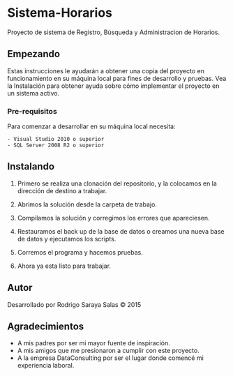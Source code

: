 # Sistema-Horarios

Proyecto de sistema de Registro, Búsqueda y Administracion de Horarios.

## Empezando

Estas instrucciones le ayudarán a obtener una copia del proyecto en funcionamiento en su máquina local para fines de desarrollo y pruebas. Vea la Instalación para obtener ayuda sobre cómo implementar el proyecto en un sistema activo.

### Pre-requisitos

Para comenzar a desarrollar en su máquina local necesita:

```
- Visual Studio 2010 o superior
- SQL Server 2008 R2 o superior
```

## Instalando
   
1. Primero se realiza una clonación del repositorio, y la colocamos en la dirección de destino a trabajar.

1. Abrimos la solución desde la carpeta de trabajo.

1. Compilamos la solución y corregimos los errores que apareciesen.

1. Restauramos el back up de la base de datos o creamos una nueva base de datos y ejecutamos los scripts.

1. Corremos el programa y hacemos pruebas.

1. Ahora ya esta listo para trabajar.

## Autor

Desarrollado por Rodrigo Saraya Salas © 2015

## Agradecimientos

* A mis padres por ser mi mayor fuente de inspiración.
* A mis amigos que me presionaron a cumplir con este proyecto.
* A la empresa DataConsulting por ser el lugar donde comencé mi experiencia laboral.
